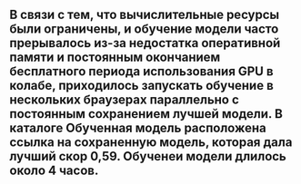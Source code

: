 ## В связи с тем, что вычислительные ресурсы были ограничены, и обучение модели часто прерывалось из-за недостатка оперативной памяти и постоянным окончанием бесплатного периода использования GPU в колабе, приходилось запускать обучение в нескольких браузерах параллельно с постоянным сохранением лучшей модели. В каталоге Обученная модель расположена ссылка на сохраненную модель, которая дала лучший скор 0,59. Обученеи модели длилось около 4 часов.

